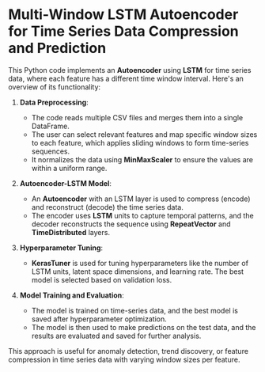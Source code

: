 # Multi-Window LSTM Autoencoder for Time Series Data Compression and Prediction

This Python code implements an **Autoencoder** using **LSTM** for time series data, where each feature has a different time window interval. Here's an overview of its functionality:

1. **Data Preprocessing**: 
   - The code reads multiple CSV files and merges them into a single DataFrame. 
   - The user can select relevant features and map specific window sizes to each feature, which applies sliding windows to form time-series sequences.
   - It normalizes the data using **MinMaxScaler** to ensure the values are within a uniform range.

2. **Autoencoder-LSTM Model**:
   - An **Autoencoder** with an LSTM layer is used to compress (encode) and reconstruct (decode) the time series data.
   - The encoder uses **LSTM** units to capture temporal patterns, and the decoder reconstructs the sequence using **RepeatVector** and **TimeDistributed** layers.
   
3. **Hyperparameter Tuning**:
   - **KerasTuner** is used for tuning hyperparameters like the number of LSTM units, latent space dimensions, and learning rate. The best model is selected based on validation loss.
   
4. **Model Training and Evaluation**:
   - The model is trained on time-series data, and the best model is saved after hyperparameter optimization.
   - The model is then used to make predictions on the test data, and the results are evaluated and saved for further analysis.

This approach is useful for anomaly detection, trend discovery, or feature compression in time series data with varying window sizes per feature.
